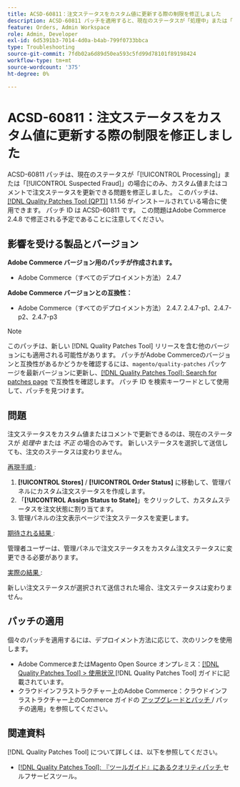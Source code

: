 ```yaml
---
title: ACSD-60811：注文ステータスをカスタム値に更新する際の制限を修正しました
description: ACSD-60811 パッチを適用すると、現在のステータスが「処理中」または「不正」の場合にのみ、カスタム値またはコメントを使用して注文ステータスを更新できるAdobe Commerceの問題を修正できます。
feature: Orders, Admin Workspace
role: Admin, Developer
exl-id: 6d5391b3-7014-4d0a-b4ab-799f0733bbca
type: Troubleshooting
source-git-commit: 7fdb02a6d89d50ea593c5fd99d78101f89198424
workflow-type: tm+mt
source-wordcount: '375'
ht-degree: 0%

---
```


# ACSD-60811：注文ステータスをカスタム値に更新する際の制限を修正しました

ACSD-60811 パッチは、現在のステータスが「[!UICONTROL Processing]」または「[!UICONTROL Suspected Fraud]」の場合にのみ、カスタム値またはコメントで注文ステータスを更新できる問題を修正しました。 このパッチは、[[!DNL Quality Patches Tool (QPT)]](/help/tools/quality-patches-tool/quality-patches-tool-to-self-serve-quality-patches.md) 1.1.56 がインストールされている場合に使用できます。 パッチ ID は ACSD-60811 です。 この問題はAdobe Commerce 2.4.8 で修正される予定であることに注意してください。

## 影響を受ける製品とバージョン

**Adobe Commerce バージョン用のパッチが作成されます。**

* Adobe Commerce（すべてのデプロイメント方法） 2.4.7

**Adobe Commerce バージョンとの互換性：**

* Adobe Commerce（すべてのデプロイメント方法） 2.4.7. 2.4.7-p1、2.4.7-p2、2.4.7-p3

>[!NOTE]
>
>このパッチは、新しい [!DNL Quality Patches Tool] リリースを含む他のバージョンにも適用される可能性があります。 パッチがAdobe Commerceのバージョンと互換性があるかどうかを確認するには、`magento/quality-patches` パッケージを最新バージョンに更新し、[[!DNL Quality Patches Tool]: Search for patches page](https://experienceleague.adobe.com/tools/commerce-quality-patches/index.html) で互換性を確認します。 パッチ ID を検索キーワードとして使用して、パッチを見つけます。

## 問題

注文ステータスをカスタム値またはコメントで更新できるのは、現在のステータスが *処理中* または *不正* の場合のみです。 新しいステータスを選択して送信しても、注文のステータスは変わりません。

<u> 再現手順 </u>:

1. **[!UICONTROL Stores]** / **[!UICONTROL Order Status]** に移動して、管理パネルにカスタム注文ステータスを作成します。
1. 「**[!UICONTROL Assign Status to State]**」をクリックして、カスタムステータスを注文状態に割り当てます。
1. 管理パネルの注文表示ページで注文ステータスを変更します。

<u> 期待される結果 </u>:

管理者ユーザーは、管理パネルで注文ステータスをカスタム注文ステータスに変更できる必要があります。

<u> 実際の結果 </u>:

新しい注文ステータスが選択されて送信された場合、注文ステータスは変わりません。

## パッチの適用

個々のパッチを適用するには、デプロイメント方法に応じて、次のリンクを使用します。

* Adobe CommerceまたはMagento Open Source オンプレミス：[[!DNL Quality Patches Tool] > 使用状況 ](/help/tools/quality-patches-tool/usage.md) [!DNL Quality Patches Tool] ガイドに記載されています。
* クラウドインフラストラクチャー上のAdobe Commerce：クラウドインフラストラクチャー上のCommerce ガイドの [ アップグレードとパッチ ](https://experienceleague.adobe.com/docs/commerce-cloud-service/user-guide/develop/upgrade/apply-patches.html)/ パッチの適用」を参照してください。

## 関連資料

[!DNL Quality Patches Tool] について詳しくは、以下を参照してください。

* [[!DNL Quality Patches Tool]: 『ツールガイド』にあるクオリティパッチ ](/help/tools/quality-patches-tool/quality-patches-tool-to-self-serve-quality-patches.md) セルフサービスツール。
